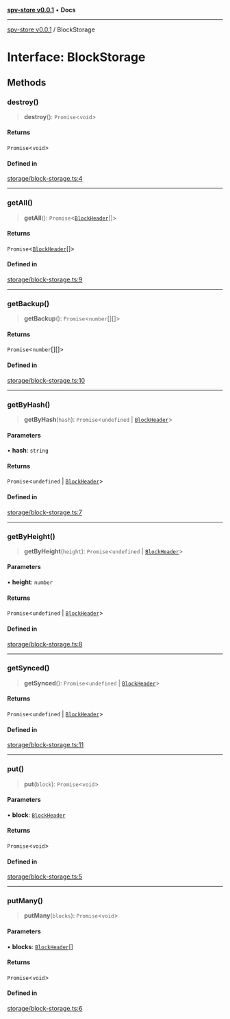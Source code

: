 [**spv-store v0.0.1**](../README.md) • **Docs**

***

[spv-store v0.0.1](../globals.md) / BlockStorage

# Interface: BlockStorage

## Methods

### destroy()

> **destroy**(): `Promise`\<`void`\>

#### Returns

`Promise`\<`void`\>

#### Defined in

[storage/block-storage.ts:4](https://github.com/shruggr/ts-casemod-spv/blob/e76938ede3d1388f9d1a1c2ddcbe0c172bd9233b/src/storage/block-storage.ts#L4)

***

### getAll()

> **getAll**(): `Promise`\<[`BlockHeader`](BlockHeader.md)[]\>

#### Returns

`Promise`\<[`BlockHeader`](BlockHeader.md)[]\>

#### Defined in

[storage/block-storage.ts:9](https://github.com/shruggr/ts-casemod-spv/blob/e76938ede3d1388f9d1a1c2ddcbe0c172bd9233b/src/storage/block-storage.ts#L9)

***

### getBackup()

> **getBackup**(): `Promise`\<`number`[][]\>

#### Returns

`Promise`\<`number`[][]\>

#### Defined in

[storage/block-storage.ts:10](https://github.com/shruggr/ts-casemod-spv/blob/e76938ede3d1388f9d1a1c2ddcbe0c172bd9233b/src/storage/block-storage.ts#L10)

***

### getByHash()

> **getByHash**(`hash`): `Promise`\<`undefined` \| [`BlockHeader`](BlockHeader.md)\>

#### Parameters

• **hash**: `string`

#### Returns

`Promise`\<`undefined` \| [`BlockHeader`](BlockHeader.md)\>

#### Defined in

[storage/block-storage.ts:7](https://github.com/shruggr/ts-casemod-spv/blob/e76938ede3d1388f9d1a1c2ddcbe0c172bd9233b/src/storage/block-storage.ts#L7)

***

### getByHeight()

> **getByHeight**(`height`): `Promise`\<`undefined` \| [`BlockHeader`](BlockHeader.md)\>

#### Parameters

• **height**: `number`

#### Returns

`Promise`\<`undefined` \| [`BlockHeader`](BlockHeader.md)\>

#### Defined in

[storage/block-storage.ts:8](https://github.com/shruggr/ts-casemod-spv/blob/e76938ede3d1388f9d1a1c2ddcbe0c172bd9233b/src/storage/block-storage.ts#L8)

***

### getSynced()

> **getSynced**(): `Promise`\<`undefined` \| [`BlockHeader`](BlockHeader.md)\>

#### Returns

`Promise`\<`undefined` \| [`BlockHeader`](BlockHeader.md)\>

#### Defined in

[storage/block-storage.ts:11](https://github.com/shruggr/ts-casemod-spv/blob/e76938ede3d1388f9d1a1c2ddcbe0c172bd9233b/src/storage/block-storage.ts#L11)

***

### put()

> **put**(`block`): `Promise`\<`void`\>

#### Parameters

• **block**: [`BlockHeader`](BlockHeader.md)

#### Returns

`Promise`\<`void`\>

#### Defined in

[storage/block-storage.ts:5](https://github.com/shruggr/ts-casemod-spv/blob/e76938ede3d1388f9d1a1c2ddcbe0c172bd9233b/src/storage/block-storage.ts#L5)

***

### putMany()

> **putMany**(`blocks`): `Promise`\<`void`\>

#### Parameters

• **blocks**: [`BlockHeader`](BlockHeader.md)[]

#### Returns

`Promise`\<`void`\>

#### Defined in

[storage/block-storage.ts:6](https://github.com/shruggr/ts-casemod-spv/blob/e76938ede3d1388f9d1a1c2ddcbe0c172bd9233b/src/storage/block-storage.ts#L6)
